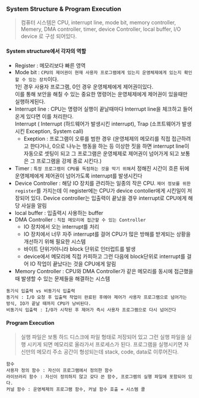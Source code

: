 ### System Structure & Program Execution

>컴퓨터 시스템은 CPU, interrupt line, mode bit, memory controller, Memery, DMA controller, timer, device Controller, local buffer, I/O device
로 구성 되어있다.

#### System structure에서 각자의 역할 
* Register : 메모리보다 빠른 영역
* Mode bit : `CPU의 제어권이 현재 사용자 프로그램에게 있는지 운영체제에게 있는지 확인할 수 있는 장치`이다.<br> 1인 경우 사용자 프로그램, 0인 경우 운영체제에게 제어권이있다.<br> 이를 통해 보안을 해칠 수 있는 중요한 명령어는 운영체제에게 제어권이 있을때만 실행하게된다.
* Interrupt line : CPU는 명령어 실행이 끝날때마다 Interrupt line을 체크하고 들어온게 있다면 이를 처리한다.<br>
Interrupt ( Interrupt (하드웨어가 발생시킨 interrupt), Trap (소프트웨어가 발생시킨 Exception, System call)
  * Exeption : 프로그램이 오류를 범한 경우 (운영체제의 메모리를 직접 접근하려고 한다거나, 0으로 나누는 행동을 하는 등 이상한 짓을 하면 interrupt line이 자동으로 셋팅이 되고 그 프로그램은 운영체제로 제어권이 넘어가게 되고 보통은 그 프로그램을 강제 종료 시킨다.)
* Timer : `특정 프로그램이 CPU를 독점하는 것을 막기 위해`서 정해진 시간이 흐른 뒤에 운영체제에게 제어권이 넘어가도록 interrupt를 발생시킨다
* Device Controller : 해당 IO 장치를 관리하는 일종의 작은 CPU. 
                      `제어 정보를 위한 register`를 가지는데 이 register에는 CPU가 device contoller에게 시킨일이 저장되어 있다.
                      Device controller는 입출력이 끝났을 경우 interrupt로 CPU에게 해당 사실을 알림
* local buffer : 입출력시 사용하는 buffer
* DMA Controller : `직접 메모리에 접근할 수 있는 Controller`<br>
  * IO 장치에서 오는 interrupt를 처리
  * IO 장치에서 너무 자주 interrupt를 걸어 CPU가 많은 방해를 받게되는 상황을 개선하기 위해 필요한 시스템
  * 바이트 단위가아니라 block 단위로 인터럽트를 발생
  * device에서 메모리에 직접 카피하고 그런 다음에 block단위로 interrupt를 걸어 IO 작업이 끝났다는 것을 CPU에게 알림
* Memory Controller : CPU와 DMA Controller가 같은 메모리를 동시에 접근했을때 발생할 수 있는 문제들을 해결하는 시스템
```
동기식 입출력 vs 비동기식 입출력
동기식 : I/O 요청 후 입출력 작업이 완료된 후에야 제어가 사용자 프로그램으로 넘어가는 방식, IO가 끝날 때까지 CPU가 낭비된다.
비동기식 입출력 : I/O가 시작된 후 제어가 즉시 사용자 프로그램으로 다시 넘어간다
```
#### Program Execution
> 실행 파일은 보통 하드 디스크에 파일 형태로 저장되어 있고 그런 실행 파일을 실행 시키게 되면 메모리로 올라가서 프로세스가 된다.
> 프로그램을 실행시키면 자신만의 메모리 주소 공간이 형성되는데 stack, code, data로 이루어진다.

```
함수
사용자 정의 함수 : 자신이 프로그램에서 정의한 함수
라이브러리 함수 : 자신이 정의하지 않고 갖다 쓴 함수, 프로그램의 실행 파일에 포함되어 있다.
커널 함수 : 운영체제의 프로그램 함수, 커널 함수 호출 = 시스템 콜
```
